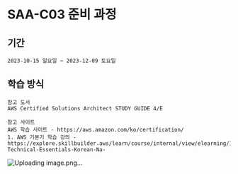 # SAA-C03 준비 과정
## 기간
```
2023-10-15 일요일 ~ 2023-12-09 토요일
```
## 학습 방식
```
참고 도서
AWS Certified Solutions Architect STUDY GUIDE 4/E

참고 사이트
AWS 학습 사이트 - https://aws.amazon.com/ko/certification/
1. AWS 기본기 학습 강의 - https://explore.skillbuilder.aws/learn/course/internal/view/elearning/15366/AWS-Technical-Essentials-Korean-Na-
```
![Uploading image.png…]()
